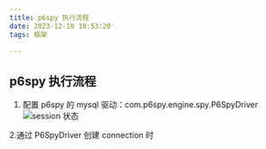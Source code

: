 ```yaml
---
title: p6spy 执行流程
date: 2023-12-10 10:53:20
tags: 框架

---
```

## p6spy 执行流程

1. 配置 p6spy 的 mysql 驱动：com.p6spy.engine.spy.P6SpyDriver
![session 状态](https://cdn.jsdelivr.net/gh/CheneyKwok/img-storage/blog/p6spy执行流程-1.png)

2.通过 P6SpyDriver 创建 connection 时
<!--stackedit_data:
eyJoaXN0b3J5IjpbMTYzNzgzOTQ3MSwtMTI1MzE3Mzg1OSwxOD
g3OTEzNTg2LDU5NzQ4MzQ2NF19
-->